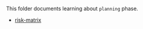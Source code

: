 This folder documents learning about `planning` phase.

- [risk-matrix](https://docs.google.com/spreadsheets/d/180lj7dxgrGp3lqSUa23sP3mEdM7bDHJ4FFAZZkpqGNw/edit?usp=sharing)